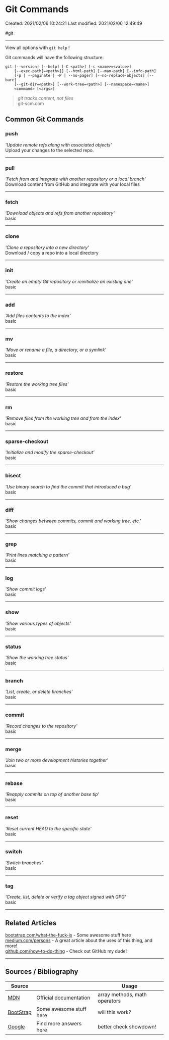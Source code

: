 # Git Commands

Created: 2021/02/06 10:24:21
Last modified: 2021/02/06 12:49:49

\#git  

<!--
! Not well understood, please do more research on this topic 
! mark a command as not used / used rarely and keep using it until you understand
? no files are moved... just commit history changed? 
-->

<!-- ## ![pageres](https://placekitten.com/1000/500) -->

---

View all options with `git help` !

Git commands will have the following structure:

```shell
git [--version] [--help] [-C <path>] [-c <name>=<value>]
    [--exec-path[=<path>]] [--html-path] [--man-path] [--info-path]    
    [-p | --paginate | -P | --no-pager] [--no-replace-objects] [--bare]
    [--git-dir=<path>] [--work-tree=<path>] [--namespace=<name>]
    <command> [<args>]
```

> *git tracks content, not files*  
> git-scm.com

## Common Git Commands

### push

*'Update remote refs along with associated objects'*\
Upload your changes to the selected repo.

---

### pull

*'Fetch from and integrate with another repository or a local branch'*\
Download content from GitHub and integrate with your local files

---

### fetch

*'Download objects and refs from another repository'*\
basic 

---

### clone

*'Clone a repository into a new directory'*\
Download / copy a repo into a local directory

---

### init

*'Create an empty Git repository or reinitialize an existing one'*\
basic

---

### add

*'Add files contents to the index'*\
basic

---

### mv

*'Move or rename a file, a directory, or a symlink'*\
basic

---

### restore

*'Restore the working tree files'*\
basic

---

### rm

*'Remove files from the working tree and from the index'*\
basic

---

### sparse-checkout

*'Initialize and modify the sparse-checkout'*\
basic

---

### bisect

*'Use binary search to find the commit that introduced a bug'*\
basic

---

### diff

*'Show changes between commits, commit and working tree, etc.'*\
basic

---

### grep

*'Print lines matching a pattern'*\
basic

---

### log

*'Show commit logs'*\
basic

---

### show

*'Show various types of objects'*\
basic

---

### status

*'Show the working tree status'*\
basic

---

### branch

*'List, create, or delete branches'*\
basic

---

### commit

*'Record changes to the repository'*\
basic

---

### merge

*'Join two or more development histories together'*\
basic

---

### rebase

*'Reapply commits on top of another base tip'*\
basic

---

### reset

*'Reset current HEAD to the specific state'*\
basic

---

### switch

*'Switch branches'*\
basic

---

### tag

*'Create, list, delete or verify a tag object signed with GPG'*\
basic

---

## Related Articles

[bootstrap.com/what-the-fuck-is](http://getbootstrap.com) - Some awesome stuff here  
[medium.com/persons](http://medium.com/persons) - A great article about the uses of this thing, and more!  
[github.com/how-to-do-thing](http://github.com/how-to-do-thing) - Check out GitHub my dude!  

---

## Sources / Bibliography

Source |  | Usage
-|-|-
| [MDN](http://github.com) | Official documentation | array methods, math operators
| [BootStrap](http://getbootstrap.com) | Some awesome stuff here | will this work?
| [Google](http://google.com) | Find more answers here | better check showdown!

<!-- Links used in this article ------------------------------->
[Git]: https://www.google.com/search?q=what+is+git
[PlaceKitten]: http://placekitten.com
